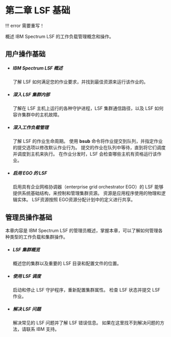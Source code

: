 # 第二章 LSF 基础

!!! error
    需要重写！
    
概述 IBM Spectrum LSF 的工作负载管理概念和操作。

## 用户操作基础

- ##### IBM Spectrum LSF 概述

  了解 LSF 如何满足您的作业要求，并找到最佳资源来运行该作业的。

- ##### 深入 LSF 集群内部

  了解在 LSF 主机上运行的各种守护进程，LSF 集群通信路径，以及 LSF 如何容许集群中的主机故障。

- ##### 深入工作负载管理

  了解 LSF 的作业生命周期。 使用 **bsub** 命令将作业提交到队列，并指定作业的提交选项以修改默认作业行为。 提交的作业在队列中等待，直到将它们调度并调度到主机来执行。 在作业分发时，LSF 会检查哪些主机有资格运行该作业。

- ##### 启用 EGO 的 LSF

  启用具有企业网格协调器（enterprise grid orchestrator EGO）的 LSF 能够提供系统基础结构，来控制和管理集群资源。 资源是应用程序使用的物理和逻辑实体。 LSF资源按照 EGO资源分配计划中的定义进行共享。

## 管理员操作基础

本章内容是 IBM Spectrum LSF 的管理员概述，掌握本章，可以了解如何管理各种类型的工作负载和集群操作。

- ##### LSF 集群概览

  概述您的集群以及重要的 LSF 目录和配置文件的位置。

- ##### 使用 LSF 调度

  启动和停止 LSF 守护程序，重新配置集群属性。 检查 LSF 状态并提交 LSF 作业。

- ##### 解决 LSF 问题

  解决常见的 LSF 问题并了解 LSF 错误信息。 如果在这里找不到解决问题的方法，请联系 IBM 支持。

